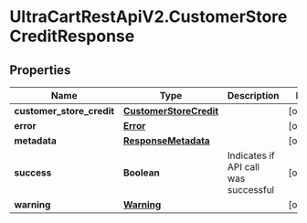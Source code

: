 # UltraCartRestApiV2.CustomerStoreCreditResponse

## Properties

Name | Type | Description | Notes
------------ | ------------- | ------------- | -------------
**customer_store_credit** | [**CustomerStoreCredit**](CustomerStoreCredit.md) |  | [optional] 
**error** | [**Error**](Error.md) |  | [optional] 
**metadata** | [**ResponseMetadata**](ResponseMetadata.md) |  | [optional] 
**success** | **Boolean** | Indicates if API call was successful | [optional] 
**warning** | [**Warning**](Warning.md) |  | [optional] 


